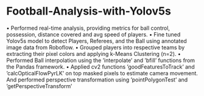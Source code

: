 # Football-Analysis-with-Yolov5s

• Performed real-time analysis, providing metrics for ball control, possession, distance covered and avg speed of players.
• Fine tuned Yolov5s model to detect Players, Referees, and the Ball using annotated image data from Roboflow.
• Grouped players into respective teams by extracting their pixel colors and applying k-Means Clustering (n=2).
• Performed Ball interpolation using the ’interpolate’ and ’bfill’ functions from the Pandas framework.
• Applied cv2 functions ’goodFeaturesToTrack’ and ’calcOpticalFlowPyrLK’ on top masked pixels to estimate camera
movement. And performed perspective transformation using ’pointPolygonTest’ and ’getPerspectiveTransform’
